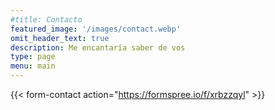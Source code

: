 ```yaml
---
#title: Contacto
featured_image: '/images/contact.webp'
omit_header_text: true
description: Me encantaría saber de vos
type: page
menu: main
---
```



{{< form-contact action="https://formspree.io/f/xrbzzqyl"  >}}